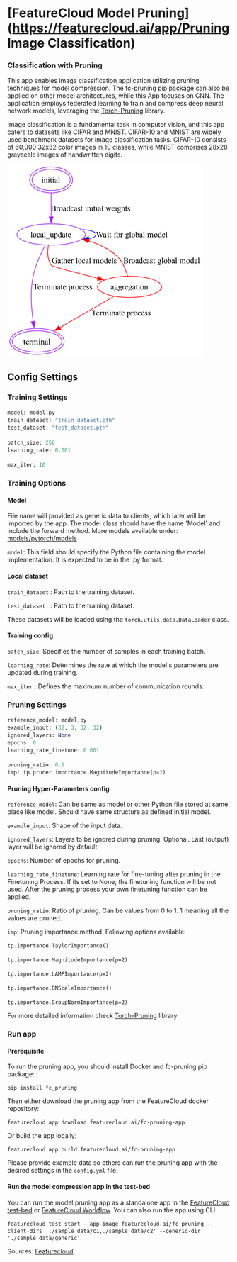 # [FeatureCloud Model Pruning](https://featurecloud.ai/app/Pruning Image Classification)
### Classification with Pruning

This app enables image classification application utilizing pruning techniques for model compression. The fc-pruning pip package can also be applied on other model architectures, while this App focuses on CNN. The application employs federated learning to train and compress deep neural network models, leveraging the [Torch-Pruning](https://github.com/VainF/Torch-Pruning/tree/master) library.


Image classification is a fundamental task in computer vision, and this app caters to datasets like CIFAR and MNIST. CIFAR-10 and MNIST are widely used benchmark datasets for image classification tasks. CIFAR-10 consists of 60,000 32x32 color images in 10 classes, while MNIST comprises 28x28 grayscale images of handwritten digits.

![states diagram](data/state_diagram.png)



## Config Settings
### Training Settings
```python
model: model.py
train_dataset: "train_dataset.pth"
test_dataset: "test_dataset.pth"

batch_size: 256
learning_rate: 0.001

max_iter: 10
```
### Training Options
#### Model
File name will provided as generic data to clients, which later will be imported by the app. The model class should have the name 'Model' and include the forward method. More models available under:  [models/pytorch/models](/data/sample_data/generic/cnn.py) 

`model`: This field should specify the Python file containing the model implementation. It is expected to be in the .py format.

#### Local dataset

`train_dataset` :  Path to the training dataset.

`test_dataset:` :  Path to the training dataset.

These datasets will be loaded using the `torch.utils.data.DataLoader` class.


#### Training config
`batch_size`: Specifies the number of samples in each training batch.

`learning_rate`: Determines the rate at which the model's parameters are updated during training.

`max_iter` : Defines the maximum number of communication rounds.


### Pruning Settings 
```python
reference_model: model.py
example_input: (32, 3, 32, 32)
ignored_layers: None
epochs: 0
learning_rate_finetune: 0.001

pruning_ratio: 0.5
imp: tp.pruner.importance.MagnitudeImportance(p=2) 
```

#### Pruning Hyper-Parameters config
`reference_model`: Can be same as model or other Python file stored at same place like model. Should have same structure as defined initial model.

`example_input`: Shape of the input data.

`ignored_layers`: Layers to be ignored during pruning. Optional. Last (output) layer will be ignored by default.

`epochs`: Number of epochs for pruning.

`learning_rate_finetune`: Learning rate for fine-tuning after pruning in the Finetuning Process. If its set to None, the finetuning function will be not used. After the pruning process your own finetuning function can be applied.

`pruning_ratio`: Ratio of pruning. Can be values from 0 to 1. 1 meaning all the values are pruned.


`imp`: Pruning importance method. Following options available:

    tp.importance.TaylorImportance()
    
    tp.importance.MagnitudeImportance(p=2)
    
    tp.importance.LAMPImportance(p=2)
    
    tp.importance.BNScaleImportance()
    
    tp.importance.GroupNormImportance(p=2)

For more detailed information check [Torch-Pruning](https://github.com/VainF/Torch-Pruning/tree/master) library
    



### Run app

#### Prerequisite

To run the pruning app, you should install Docker and fc-pruning pip package:

```shell
pip install fc_pruning
```

Then either download the pruning app from the FeatureCloud docker repository:

```shell
featurecloud app download featurecloud.ai/fc-pruning-app
```

Or build the app locally:

```shell
featurecloud app build featurecloud.ai/fc-pruning-app
```

Please provide example data so others can run the pruning app with the desired settings in the `config.yml` file.

#### Run the model compression app in the test-bed

You can run the model pruning app as a standalone app in the [FeatureCloud test-bed](https://featurecloud.ai/development/test) or [FeatureCloud Workflow](https://featurecloud.ai/projects). You can also run the app using CLI:

```shell
featurecloud test start --app-image featurecloud.ai/fc_pruning --client-dirs './sample_data/c1,./sample_data/c2' --generic-dir './sample_data/generic'
```

Sources: [Featurecloud](https://github.com/FeatureCloud)
